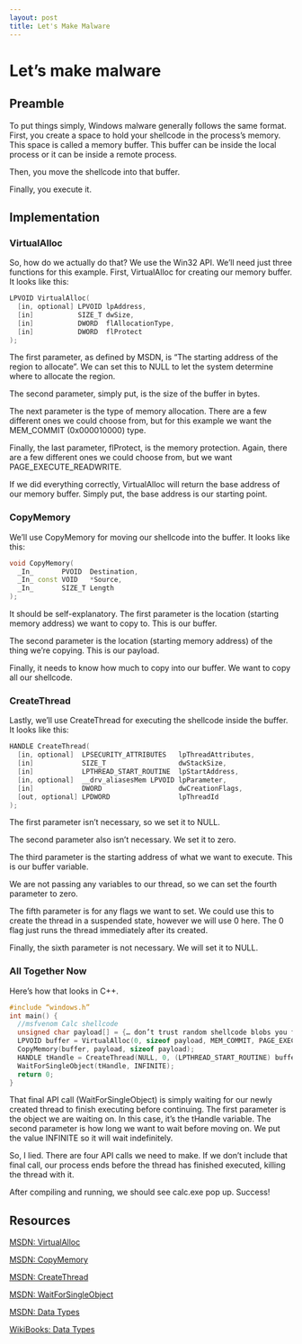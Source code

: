 ```yaml
---
layout: post
title: Let's Make Malware
---
```


# Let’s make malware

## Preamble
To put things simply, Windows malware generally follows the same format. First, you create a space to hold your shellcode in the process’s memory. This space is called a memory buffer. 
This buffer can be inside the local process or it can be inside a remote process. 

Then, you move the shellcode into that buffer. 

Finally, you execute it.

## Implementation

### VirtualAlloc
So, how do we actually do that? We use the Win32 API. We’ll need just three functions for this example.
First, VirtualAlloc for creating our memory buffer. It looks like this: 

```cpp
LPVOID VirtualAlloc(
  [in, optional] LPVOID lpAddress,
  [in]           SIZE_T dwSize,
  [in]           DWORD  flAllocationType,
  [in]           DWORD  flProtect
);
```

The first parameter, as defined by MSDN, is “The starting address of the region to allocate”. We can set this to NULL to let the system determine where to allocate the region.

The second parameter, simply put, is the size of the buffer in bytes. 

The next parameter is the type of memory allocation. There are a few different ones we could choose from, but for this example we want the MEM_COMMIT (0x000010000) type.

Finally, the last parameter, flProtect, is the memory protection. Again, there are a few different ones we could choose from, but we want PAGE_EXECUTE_READWRITE. 

If we did everything correctly, VirtualAlloc will return the base address of our memory buffer. Simply put, the base address is our starting point.

### CopyMemory

We’ll use CopyMemory for moving our shellcode into the buffer. It looks like this: 

```cpp
void CopyMemory(
  _In_       PVOID  Destination,
  _In_ const VOID   *Source,
  _In_       SIZE_T Length
);
```

It should be self-explanatory. The first parameter is the location (starting memory address) we want to copy to. This is our buffer.

The second parameter is the location (starting memory address) of the thing we’re copying. This is our payload. 

Finally, it needs to know how much to copy into our buffer. We want to copy all our shellcode. 

### CreateThread

Lastly, we’ll use CreateThread for executing the shellcode inside the buffer. It looks like this:

```cpp
HANDLE CreateThread(
  [in, optional]  LPSECURITY_ATTRIBUTES   lpThreadAttributes,
  [in]            SIZE_T                  dwStackSize,
  [in]            LPTHREAD_START_ROUTINE  lpStartAddress,
  [in, optional]  __drv_aliasesMem LPVOID lpParameter,
  [in]            DWORD                   dwCreationFlags,
  [out, optional] LPDWORD                 lpThreadId
);
```

The first parameter isn’t necessary, so we set it to NULL. 

The second parameter also isn’t necessary. We set it to zero. 

The third parameter is the starting address of what we want to execute. This is our buffer variable.

We are not passing any variables to our thread, so we can set the fourth parameter to zero.

The fifth parameter is for any flags we want to set. We could use this to create the thread in a suspended state, however we will use 0 here. The 0 flag just runs the thread immediately after its created.

Finally, the sixth parameter is not necessary. We will set it to NULL. 

### All Together Now

Here’s how that looks in C++. 
```cpp
#include “windows.h”
int main() {
  //msfvenom Calc shellcode
  unsigned char payload[] = {… don’t trust random shellcode blobs you find on the Internet … };
  LPVOID buffer = VirtualAlloc(0, sizeof payload, MEM_COMMIT, PAGE_EXECUTE_READWRITE);
  CopyMemory(buffer, payload, sizeof payload);
  HANDLE tHandle = CreateThread(NULL, 0, (LPTHREAD_START_ROUTINE) buffer, 0, 0, NULL);
  WaitForSingleObject(tHandle, INFINITE);
  return 0;
} 
```

That final API call (WaitForSingleObject) is simply waiting for our newly created thread to finish executing before continuing. The first parameter is the object we are waiting on. In this case, it’s the tHandle variable. The second parameter is how long we want to wait before moving on. We put the value INFINITE so it will wait indefinitely. 

So, I lied. There are four API calls we need to make. If we don’t include that final call, our process ends before the thread has finished executed, killing the thread with it. 

After compiling and running, we should see calc.exe pop up. Success! 

## Resources
[MSDN: VirtualAlloc](https://learn.microsoft.com/en-us/windows/win32/api/memoryapi/nf-memoryapi-virtualalloc)

[MSDN: CopyMemory](https://learn.microsoft.com/en-us/previous-versions/windows/desktop/legacy/aa366535(v=vs.85))

[MSDN: CreateThread](https://learn.microsoft.com/en-us/windows/win32/api/processthreadsapi/nf-processthreadsapi-createthread)

[MSDN: WaitForSingleObject](https://learn.microsoft.com/en-us/windows/win32/api/synchapi/nf-synchapi-waitforsingleobject)

[MSDN: Data Types](https://learn.microsoft.com/en-us/windows/win32/winprog/windows-data-types)

[WikiBooks: Data Types](https://en.wikibooks.org/wiki/Windows_Programming/Handles_and_Data_Types)

